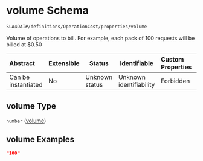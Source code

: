 # volume Schema

```txt
SLA4OAI#/definitions/OperationCost/properties/volume
```

Volume of operations to bill. For example, each pack of 100 requests will be billed at $0.50


| Abstract            | Extensible | Status         | Identifiable            | Custom Properties | Additional Properties | Access Restrictions | Defined In                                                                    |
| :------------------ | ---------- | -------------- | ----------------------- | :---------------- | --------------------- | ------------------- | ----------------------------------------------------------------------------- |
| Can be instantiated | No         | Unknown status | Unknown identifiability | Forbidden         | Allowed               | none                | [SLA4OAI.schema.json\*](../SLA4OAI.schema.json "open original schema") |

## volume Type

`number` ([volume](sla4oai-definitions-operationcost-properties-volume.md))

## volume Examples

```json
"100"
```
